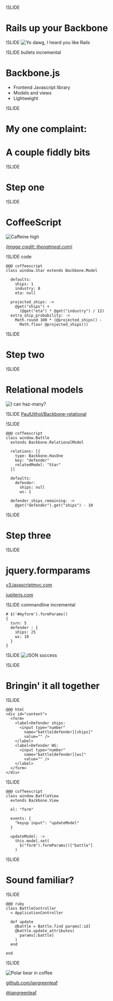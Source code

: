 !SLIDE
# Rails up your Backbone #

!SLIDE
![Yo dawg, I heard you like Rails](yo_dawg.jpg)

!SLIDE bullets incremental
# Backbone.js #

* Frontend Javascript library
* Models and views
* Lightweight

!SLIDE
# My one complaint: #
# A couple fiddly bits #

!SLIDE
# Step one #

!SLIDE
# CoffeeScript #
![Caffeine high](coffee.png)

<cite>[(image credit: theoatmeal.com)](http://theoatmeal.com/comics/coffee)</cite>

!SLIDE code

    @@@ coffeescript
    class window.Star extends Backbone.Model

      defaults:
        ships: 1
        industry: 0
        eta: null

      projected_ships: ->
        @get("ships") +
          (@get("eta") * @get("industry") / 12)
      extra_ship_probability: ->
        Math.round 100 * (@projected_ships() -
          Math.floor @projected_ships())

!SLIDE
# Step two #

!SLIDE
# Relational models #
![I can haz-many?](can_haz.jpg)

!SLIDE
[PaulUithol/Backbone-relational](https://github.com/PaulUithol/Backbone-relational)

!SLIDE

    @@@ coffeescript
    class window.Battle
      extends Backbone.RelationalModel

      relations: [{
        type: Backbone.HasOne
        key: "defender"
        relatedModel: "Star"
      }]

      defaults:
        defender:
          ships: null
          ws: 1

      defender_ships_remaining: ->
        @get("defender").get("ships") - 10

!SLIDE
# Step three #

!SLIDE
# jquery.formparams #

[v3.javascriptmvc.com](http://v3.javascriptmvc.com/docs/dom.html#&who=jQuery.fn.formParams)

[jupiterjs.com](http://jupiterjs.com/news/convert-form-elements-to-javascript-object-literals-with-jquery-formparams-plugin)

!SLIDE commandline incremental

    # $('#myform').formParams()
    {
      turn: 5
      defender : {
        ships: 25
        ws: 18
      }
    }

!SLIDE
![JSON success](json_success.jpg)

!SLIDE
# Bringin' it all together #

!SLIDE

    @@@ html
    <div id="content">
      <form>
        <label>Defender ships:
          <input type="number"
            name="battle[defender][ships]"
            value="" />
        </label>
        <label>Defender WS:
          <input type="number"
            name="battle[defender][ws]"
            value="" />
        </label>
      </form>
    </div>

!SLIDE

    @@@ coffeescript
    class window.BattleView
      extends Backbone.View

      el: "form"

      events: {
        "keyup input": "updateModel"
      }

      updateModel: ->
        this.model.set(
          $("form").formParams()["battle"]
        )

!SLIDE
# Sound familiar? #

!SLIDE

    @@@ ruby
    class BattleController
      < ApplicationController

      def update
        @battle = Battle.find params[:id]
        @battle.update_attributes(
          params[:battle]
        )
      end

    end

!SLIDE

![Polar bear in coffee](polar_bear.jpg)

[github.com/iangreenleaf](https://github.com/iangreenleaf)

[@iangreenleaf](https://twitter.com/iangreenleaf)

